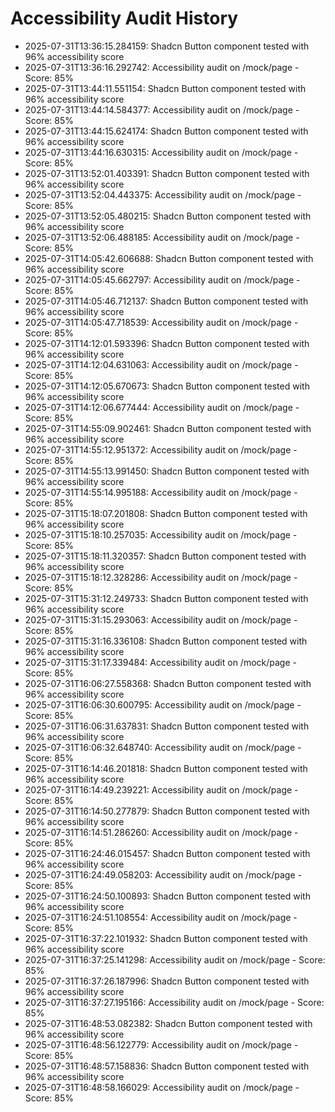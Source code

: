 # Accessibility Audit History

- 2025-07-31T13:36:15.284159: Shadcn Button component tested with 96% accessibility score
- 2025-07-31T13:36:16.292742: Accessibility audit on /mock/page - Score: 85%
- 2025-07-31T13:44:11.551154: Shadcn Button component tested with 96% accessibility score
- 2025-07-31T13:44:14.584377: Accessibility audit on /mock/page - Score: 85%
- 2025-07-31T13:44:15.624174: Shadcn Button component tested with 96% accessibility score
- 2025-07-31T13:44:16.630315: Accessibility audit on /mock/page - Score: 85%
- 2025-07-31T13:52:01.403391: Shadcn Button component tested with 96% accessibility score
- 2025-07-31T13:52:04.443375: Accessibility audit on /mock/page - Score: 85%
- 2025-07-31T13:52:05.480215: Shadcn Button component tested with 96% accessibility score
- 2025-07-31T13:52:06.488185: Accessibility audit on /mock/page - Score: 85%
- 2025-07-31T14:05:42.606688: Shadcn Button component tested with 96% accessibility score
- 2025-07-31T14:05:45.662797: Accessibility audit on /mock/page - Score: 85%
- 2025-07-31T14:05:46.712137: Shadcn Button component tested with 96% accessibility score
- 2025-07-31T14:05:47.718539: Accessibility audit on /mock/page - Score: 85%
- 2025-07-31T14:12:01.593396: Shadcn Button component tested with 96% accessibility score
- 2025-07-31T14:12:04.631063: Accessibility audit on /mock/page - Score: 85%
- 2025-07-31T14:12:05.670673: Shadcn Button component tested with 96% accessibility score
- 2025-07-31T14:12:06.677444: Accessibility audit on /mock/page - Score: 85%
- 2025-07-31T14:55:09.902461: Shadcn Button component tested with 96% accessibility score
- 2025-07-31T14:55:12.951372: Accessibility audit on /mock/page - Score: 85%
- 2025-07-31T14:55:13.991450: Shadcn Button component tested with 96% accessibility score
- 2025-07-31T14:55:14.995188: Accessibility audit on /mock/page - Score: 85%
- 2025-07-31T15:18:07.201808: Shadcn Button component tested with 96% accessibility score
- 2025-07-31T15:18:10.257035: Accessibility audit on /mock/page - Score: 85%
- 2025-07-31T15:18:11.320357: Shadcn Button component tested with 96% accessibility score
- 2025-07-31T15:18:12.328286: Accessibility audit on /mock/page - Score: 85%
- 2025-07-31T15:31:12.249733: Shadcn Button component tested with 96% accessibility score
- 2025-07-31T15:31:15.293063: Accessibility audit on /mock/page - Score: 85%
- 2025-07-31T15:31:16.336108: Shadcn Button component tested with 96% accessibility score
- 2025-07-31T15:31:17.339484: Accessibility audit on /mock/page - Score: 85%
- 2025-07-31T16:06:27.558368: Shadcn Button component tested with 96% accessibility score
- 2025-07-31T16:06:30.600795: Accessibility audit on /mock/page - Score: 85%
- 2025-07-31T16:06:31.637831: Shadcn Button component tested with 96% accessibility score
- 2025-07-31T16:06:32.648740: Accessibility audit on /mock/page - Score: 85%
- 2025-07-31T16:14:46.201818: Shadcn Button component tested with 96% accessibility score
- 2025-07-31T16:14:49.239221: Accessibility audit on /mock/page - Score: 85%
- 2025-07-31T16:14:50.277879: Shadcn Button component tested with 96% accessibility score
- 2025-07-31T16:14:51.286260: Accessibility audit on /mock/page - Score: 85%
- 2025-07-31T16:24:46.015457: Shadcn Button component tested with 96% accessibility score
- 2025-07-31T16:24:49.058203: Accessibility audit on /mock/page - Score: 85%
- 2025-07-31T16:24:50.100893: Shadcn Button component tested with 96% accessibility score
- 2025-07-31T16:24:51.108554: Accessibility audit on /mock/page - Score: 85%
- 2025-07-31T16:37:22.101932: Shadcn Button component tested with 96% accessibility score
- 2025-07-31T16:37:25.141298: Accessibility audit on /mock/page - Score: 85%
- 2025-07-31T16:37:26.187996: Shadcn Button component tested with 96% accessibility score
- 2025-07-31T16:37:27.195166: Accessibility audit on /mock/page - Score: 85%
- 2025-07-31T16:48:53.082382: Shadcn Button component tested with 96% accessibility score
- 2025-07-31T16:48:56.122779: Accessibility audit on /mock/page - Score: 85%
- 2025-07-31T16:48:57.158836: Shadcn Button component tested with 96% accessibility score
- 2025-07-31T16:48:58.166029: Accessibility audit on /mock/page - Score: 85%
